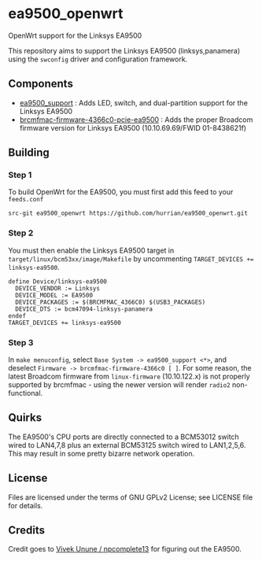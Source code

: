 ea9500_openwrt
=====
OpenWrt support for the Linksys EA9500

This repository aims to support the Linksys EA9500 (linksys,panamera) using the ``swconfig`` driver and configuration framework.

## Components
* [ea9500_support](https://github.com/hurrian/ea9500_openwrt/package/ea9500_support) : Adds LED, switch, and dual-partition support for the Linksys EA9500
* [brcmfmac-firmware-4366c0-pcie-ea9500](https://github.com/hurrian/ea9500_openwrt/package/firmware/brcmfmac-firmware-4366c0-pcie-ea9500) : Adds the proper Broadcom firmware version for Linksys EA9500 (10.10.69.69/FWID 01-8438621f)

## Building

### Step 1
To build OpenWrt for the EA9500, you must first add this feed to your `feeds.conf`

```
src-git ea9500_openwrt https://github.com/hurrian/ea9500_openwrt.git
```

### Step 2
You must then enable the Linksys EA9500 target in `target/linux/bcm53xx/image/Makefile` by uncommenting `TARGET_DEVICES += linksys-ea9500`.

```
define Device/linksys-ea9500
  DEVICE_VENDOR := Linksys
  DEVICE_MODEL := EA9500
  DEVICE_PACKAGES := $(BRCMFMAC_4366C0) $(USB3_PACKAGES)
  DEVICE_DTS := bcm47094-linksys-panamera
endef
TARGET_DEVICES += linksys-ea9500
```

### Step 3
In `make menuconfig`, select `Base System -> ea9500_support <*>`, and deselect `Firmware -> brcmfmac-firmware-4366c0 [ ]`.
For some reason, the latest Broadcom firmware from `linux-firmware` (10.10.122.x) is not properly supported by brcmfmac - using the newer version will render `radio2` non-functional.

## Quirks
The EA9500's CPU ports are directly connected to a BCM53012 switch wired to LAN4,7,8 plus an external BCM53125 switch wired to LAN1,2,5,6.
This may result in some pretty bizarre network operation.

## License
Files are licensed under the terms of GNU GPLv2 License; see LICENSE file for details.

## Credits
Credit goes to [Vivek Unune / npcomplete13](https://github.com/npcomplete13/openwrt) for figuring out the EA9500.
